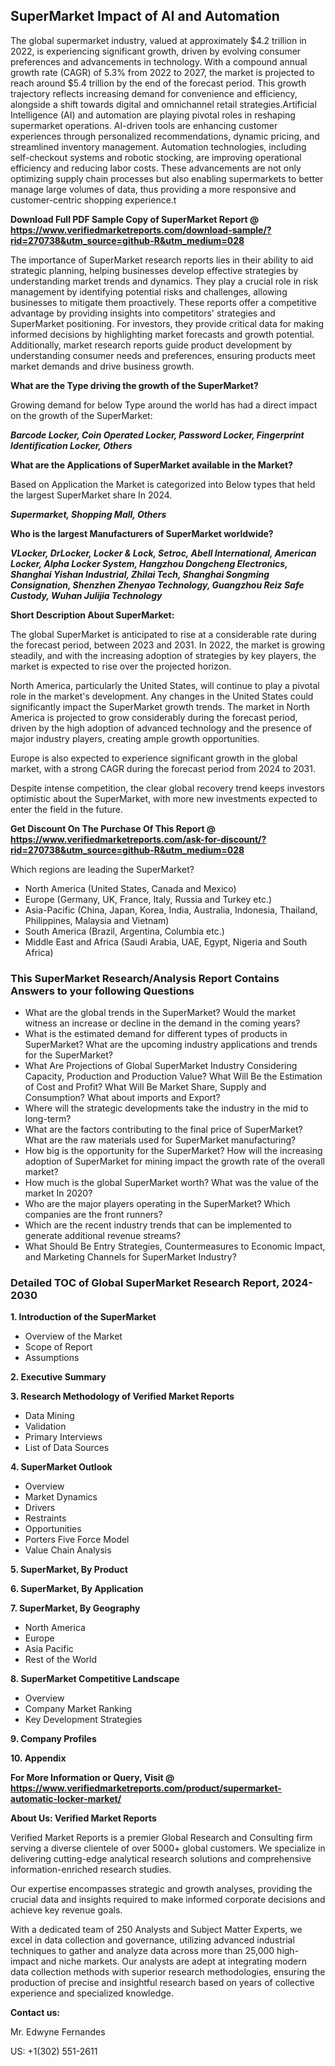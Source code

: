 <h2>SuperMarket Impact of AI and Automation</h2>The global supermarket industry, valued at approximately $4.2 trillion in 2022, is experiencing significant growth, driven by evolving consumer preferences and advancements in technology. With a compound annual growth rate (CAGR) of 5.3% from 2022 to 2027, the market is projected to reach around $5.4 trillion by the end of the forecast period. This growth trajectory reflects increasing demand for convenience and efficiency, alongside a shift towards digital and omnichannel retail strategies.Artificial Intelligence (AI) and automation are playing pivotal roles in reshaping supermarket operations. AI-driven tools are enhancing customer experiences through personalized recommendations, dynamic pricing, and streamlined inventory management. Automation technologies, including self-checkout systems and robotic stocking, are improving operational efficiency and reducing labor costs. These advancements are not only optimizing supply chain processes but also enabling supermarkets to better manage large volumes of data, thus providing a more responsive and customer-centric shopping experience.t</p><p id="" class=""><strong>Download Full PDF Sample Copy of SuperMarket Report @ <a href="https://www.verifiedmarketreports.com/download-sample/?rid=270738&utm_source=github-R&utm_medium=028" target="_blank">https://www.verifiedmarketreports.com/download-sample/?rid=270738&utm_source=github-R&utm_medium=028</a></strong></p><p>The importance of&nbsp;SuperMarket research reports lies in their ability to aid strategic planning, helping businesses develop effective strategies by understanding market trends and dynamics. They play a crucial role in risk management by identifying potential risks and challenges, allowing businesses to mitigate them proactively. These reports offer a competitive advantage by providing insights into competitors' strategies and SuperMarket positioning. For investors, they provide critical data for making informed decisions by highlighting market forecasts and growth potential. Additionally, market research reports guide product development by understanding consumer needs and preferences, ensuring products meet market demands and drive business growth.</p><p><strong>What are the&nbsp;Type driving the growth of the SuperMarket?</strong></p><p id="" class="">Growing demand for below Type around the world has had a direct impact on the growth of the SuperMarket:</p><em><strong>Barcode Locker, Coin Operated Locker, Password Locker, Fingerprint Identification Locker, Others</strong></em></p><strong>What are the&nbsp;Applications&nbsp;of SuperMarket available in the Market?</strong></p><p id="" class="">Based on Application the Market is categorized into Below types that held the largest SuperMarket share In 2024.</p><em><strong>Supermarket, Shopping Mall, Others</strong></em></p><strong>Who is the largest Manufacturers of SuperMarket worldwide?</strong></p><p><em><strong>VLocker, DrLocker, Locker & Lock, Setroc, Abell International, American Locker, Alpha Locker System, Hangzhou Dongcheng Electronics, Shanghai Yishan Industrial, Zhilai Tech, Shanghai Songming Consignation, Shenzhen Zhenyao Technology, Guangzhou Reiz Safe Custody, Wuhan Julijia Technology</strong></em></p><p id="" class=""><strong>Short Description About SuperMarket:</strong></p><p>The global SuperMarket is anticipated to rise at a considerable rate during the forecast period, between 2023 and 2031. In 2022, the market is growing steadily, and with the increasing adoption of strategies by key players, the market is expected to rise over the projected horizon.</p><p>North America, particularly the United States, will continue to play a pivotal role in the market's development. Any changes in the United States could significantly impact the SuperMarket growth trends. The market in North America is projected to grow considerably during the forecast period, driven by the high adoption of advanced technology and the presence of major industry players, creating ample growth opportunities.</p><p>Europe is also expected to experience significant growth in the global market, with a strong CAGR during the forecast period from 2024 to 2031.</p><p>Despite intense competition, the clear global recovery trend keeps investors optimistic about the SuperMarket, with more new investments expected to enter the field in the future.</p><p id="" class=""><strong>Get Discount On The Purchase Of This Report @ <a href="https://www.verifiedmarketreports.com/ask-for-discount/?rid=270738&utm_source=github-R&utm_medium=028" target="_blank">https://www.verifiedmarketreports.com/ask-for-discount/?rid=270738&utm_source=github-R&utm_medium=028</a></strong></p>Which regions are leading the SuperMarket?</p><ul><li>North America (United States, Canada and Mexico)</li><li>Europe (Germany, UK, France, Italy, Russia and Turkey etc.)</li><li>Asia-Pacific (China, Japan, Korea, India, Australia, Indonesia, Thailand, Philippines, Malaysia and Vietnam)</li><li>South America (Brazil, Argentina, Columbia etc.)</li><li>Middle East and Africa (Saudi Arabia, UAE, Egypt, Nigeria and South Africa)</li></ul><h3 id="" class="">This SuperMarket Research/Analysis Report Contains Answers to your following Questions</h3><ul><li>What are the global trends in the SuperMarket? Would the market witness an increase or decline in the demand in the coming years?</li><li>What is the estimated demand for different types of products in SuperMarket? What are the upcoming industry applications and trends for the SuperMarket?</li><li>What Are Projections of Global SuperMarket Industry Considering Capacity, Production and Production Value? What Will Be the Estimation of Cost and Profit? What Will Be Market Share, Supply and Consumption? What about imports and Export?</li><li>Where will the strategic developments take the industry in the mid to long-term?</li><li>What are the factors contributing to the final price of SuperMarket? What are the raw materials used for SuperMarket manufacturing?</li><li>How big is the opportunity for the SuperMarket? How will the increasing adoption of SuperMarket for mining impact the growth rate of the overall market?</li><li>How much is the global SuperMarket worth? What was the value of the market In 2020?</li><li>Who are the major players operating in the SuperMarket? Which companies are the front runners?</li><li>Which are the recent industry trends that can be implemented to generate additional revenue streams?</li><li>What Should Be Entry Strategies, Countermeasures to Economic Impact, and Marketing Channels for SuperMarket Industry?</li></ul><h3 id="" class="">Detailed TOC of Global SuperMarket Research Report, 2024-2030</h3><p id="" class=""><strong>1. Introduction of the SuperMarket</strong></p><ul><li>Overview of the Market</li><li>Scope of Report</li><li>Assumptions</li></ul><p id="" class=""><strong>2. Executive Summary</strong></p><p id="" class=""><strong>3. Research Methodology of Verified Market Reports</strong></p><ul><li>Data Mining</li><li>Validation</li><li>Primary Interviews</li><li>List of Data Sources</li></ul><p id="" class=""><strong>4. SuperMarket Outlook</strong></p><ul><li>Overview</li><li>Market Dynamics</li><li>Drivers</li><li>Restraints</li><li>Opportunities</li><li>Porters Five Force Model</li><li>Value Chain Analysis</li></ul><p id="" class=""><strong>5. SuperMarket, By Product</strong></p><p id="" class=""><strong>6. SuperMarket, By Application</strong></p><p id="" class=""><strong>7. SuperMarket, By Geography</strong></p><ul><li>North America</li><li>Europe</li><li>Asia Pacific</li><li>Rest of the World</li></ul><p id="" class=""><strong>8. SuperMarket Competitive Landscape</strong></p><ul><li>Overview</li><li>Company Market Ranking</li><li>Key Development Strategies</li></ul><p id="" class=""><strong>9. Company Profiles</strong></p><p id="" class=""><strong>10. Appendix</strong></p><p id="" class=""><strong>For More Information or Query, Visit @ <a href="https://www.verifiedmarketreports.com/product/supermarket-automatic-locker-market/" target="_blank">https://www.verifiedmarketreports.com/product/supermarket-automatic-locker-market/</a></strong></p><p id="" class=""><strong>About Us: Verified Market Reports</strong></p><p id="" class="">Verified Market Reports is a premier Global Research and Consulting firm serving a diverse clientele of over 5000+ global customers. We specialize in delivering cutting-edge analytical research solutions and comprehensive information-enriched research studies.</p><p id="" class="">Our expertise encompasses strategic and growth analyses, providing the crucial data and insights required to make informed corporate decisions and achieve key revenue goals.</p><p id="" class="">With a dedicated team of 250 Analysts and Subject Matter Experts, we excel in data collection and governance, utilizing advanced industrial techniques to gather and analyze data across more than 25,000 high-impact and niche markets. Our analysts are adept at integrating modern data collection methods with superior research methodologies, ensuring the production of precise and insightful research based on years of collective experience and specialized knowledge.</p><p id="" class=""><strong>Contact us:</strong></p><p id="" class="">Mr. Edwyne Fernandes</p><p id="" class="">US: +1(302) 551-2611</p>